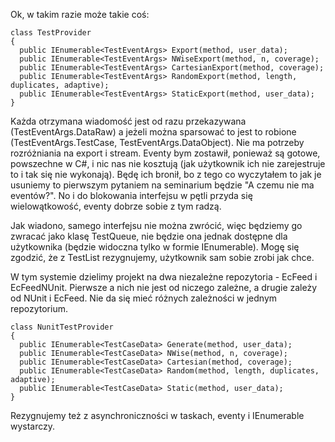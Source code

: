 Ok, w takim razie może takie coś:
```
class TestProvider
{
  public IEnumerable<TestEventArgs> Export(method, user_data);
  public IEnumerable<TestEventArgs> NWiseExport(method, n, coverage);
  public IEnumerable<TestEventArgs> CartesianExport(method, coverage);
  public IEnumerable<TestEventArgs> RandomExport(method, length, duplicates, adaptive);
  public IEnumerable<TestEventArgs> StaticExport(method, user_data);
}
```
Każda otrzymana wiadomość jest od razu przekazywana (TestEventArgs.DataRaw) a jeżeli można sparsować to jest to robione (TestEventArgs.TestCase, TestEventArgs.DataObject). Nie ma potrzeby rozróżniania na export i stream. Eventy bym zostawił, ponieważ są gotowe, powszechne w C#, i nic nas nie kosztują (jak użytkownik ich nie zarejestruje to i tak się nie wykonają). Będę ich bronił, bo z tego co wyczytałem to jak je usuniemy to pierwszym pytaniem na seminarium będzie "A czemu nie ma eventów?". No i do blokowania interfejsu w pętli przyda się wielowątkowość, eventy dobrze sobie z tym radzą. 

Jak wiadono, samego interfejsu nie można zwrócić, więc będziemy go zwracać jako klasę TestQueue, nie będzie ona jednak dostępne dla użytkownika (będzie widoczna tylko w formie IEnumerable). Mogę się zgodzić, że z TestList rezygnujemy, użytkownik sam sobie zrobi jak chce.

W tym systemie dzielimy projekt na dwa niezależne repozytoria - EcFeed i EcFeedNUnit. Pierwsze a nich nie jest od niczego zależne, a drugie zależy od NUnit i EcFeed. Nie da się mieć różnych zależności w jednym repozytorium.

```
class NunitTestProvider
{
  public IEnumerable<TestCaseData> Generate(method, user_data);
  public IEnumerable<TestCaseData> NWise(method, n, coverage);
  public IEnumerable<TestCaseData> Cartesian(method, coverage);
  public IEnumerable<TestCaseData> Random(method, length, duplicates, adaptive);
  public IEnumerable<TestCaseData> Static(method, user_data);
}
```

Rezygnujemy też z asynchroniczności w taskach, eventy i IEnumerable wystarczy.